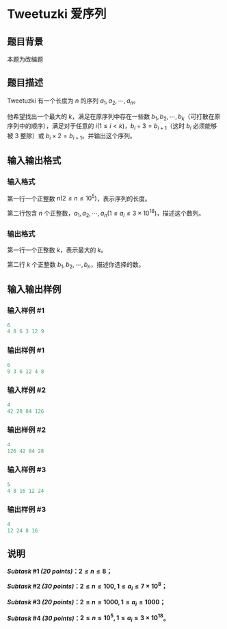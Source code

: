 # Tweetuzki 爱序列

## 题目背景

本题为改编题

## 题目描述

Tweetuzki 有一个长度为 $n$ 的序列 $a_1, a_2, \cdots, a_n$。

他希望找出一个最大的 $k$，满足在原序列中存在一些数 $b_1, b_2, \cdots, b_k$（可打散在原序列中的顺序），满足对于任意的 $i(1 \le i < k)$，$b_i \div 3 = b_{i+1}$（这时 $b_i$ 必须能够被 $3$ 整除）或 $b_i \times 2 = b_{i+1}$。并输出这个序列。

## 输入输出格式

### 输入格式

第一行一个正整数 $n(2 \le n \le 10^5)$，表示序列的长度。

第二行包含 $n$ 个正整数，$a_1, a_2, \cdots, a_n(1 \le a_i \le 3 \times 10^{18})$，描述这个数列。

### 输出格式

第一行一个正整数 $k$，表示最大的 $k$。

第二行 $k$ 个正整数 $b_1, b_2, \cdots, b_n$，描述你选择的数。

## 输入输出样例

### 输入样例 #1

```cpp
6
4 8 6 3 12 9

```
### 输出样例 #1

```cpp
6
9 3 6 12 4 8 

```
### 输入样例 #2

```cpp
4
42 28 84 126

```
### 输出样例 #2

```cpp
4
126 42 84 28 

```
### 输入样例 #3

```cpp
5
4 8 16 12 24
```


### 输出样例 #3

```cpp
4
12 24 8 16
```


## 说明

**_Subtask_ #1 _(20 points)_：$2 \le n \le 8$；**

**_Subtask_ #2 _(30 points)_：$2 \le n \le 100, 1 \le a_i \le 7 \times 10^8$；**

**_Subtask_ #3 _(20 points)_：$2 \le n \le 1000, 1 \le a_i \le 1000$；**

**_Subtask_ #4 _(30 points)_：$2 \le n \le 10^5, 1 \le a_i \le 3 \times 10^{18}$。**

